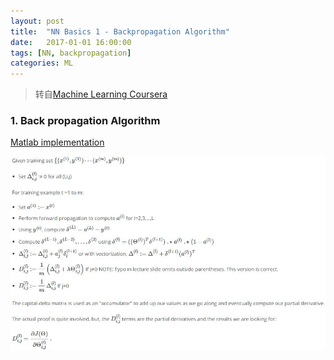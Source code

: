 ```yaml
---
layout: post
title:  "NN Basics 1 - Backpropagation Algorithm"
date:   2017-01-01 16:00:00
tags: [NN, backpropagation]
categories: ML
---
```


> 转自[Machine Learning Coursera](https://www.coursera.org/learn/machine-learning/resources/EcbzQ)

### 1. Back propagation Algorithm
[Matlab implementation](https://github.com/wykvictor/ML-Coursera-Stanfard/blob/master/machine-learning-ex4/ex4/nnCostFunction.m)

![bp-1](/res/bp-1.png)
